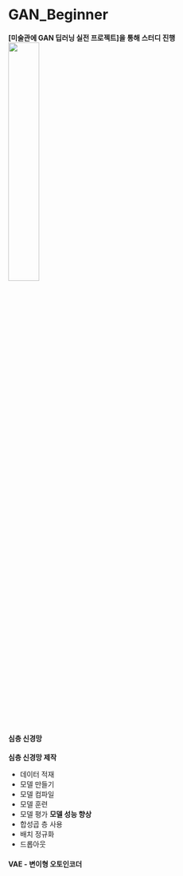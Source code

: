 # GAN_Beginner
**[미술관에 GAN 딥러닝 실전 프로젝트]을 통해 스터디 진행**
<img src="https://user-images.githubusercontent.com/72767245/98833307-36944580-2481-11eb-8c58-5bb9d022ca67.png" width="35%">

#### 심층 신경망
**심층 신경망 제작**
- 데이터 적재
- 모델 만들기
- 모델 컴파일
- 모델 훈련
- 모델 평가
**모델 성능 향상**
- 합성곱 층 사용
- 배치 정규화
- 드롭아웃

#### VAE - 변이형 오토인코더

